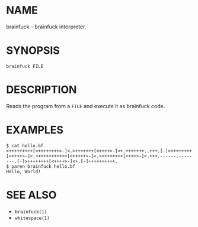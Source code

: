 # NAME
brainfuck - brainfuck interpreter.

# SYNOPSIS

    brainfuck FILE

# DESCRIPTION
Reads the program from a `FILE` and execute it as brainfuck code.

# EXAMPLES

    $ cat hello.bf
    >+++++++++[<++++++++>-]<.>+++++++[<++++>-]<+.+++++++..+++.[-]>++++++++[<++++>-]<.>+++++++++++[<+++++>-]<.>++++++++[<+++>-]<.+++.------.--------.[-]>++++++++[<++++>-]<+.[-]++++++++++.
    $ paren brainfuck hello.bf
    Hello, World!

# SEE ALSO
- `brainfuck(1)`
- `whitespace(1)`
